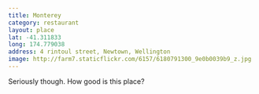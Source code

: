 ```yaml
---
title: Monterey
category: restaurant
layout: place
lat: -41.311833
long: 174.779038
address: 4 rintoul street, Newtown, Wellington  
image: http://farm7.staticflickr.com/6157/6180791300_9e0b0039b9_z.jpg
---
```


Seriously though. How good is this place?